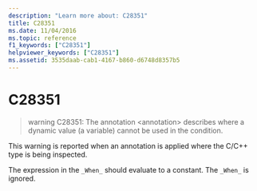 ```yaml
---
description: "Learn more about: C28351"
title: C28351
ms.date: 11/04/2016
ms.topic: reference
f1_keywords: ["C28351"]
helpviewer_keywords: ["C28351"]
ms.assetid: 3535daab-cab1-4167-b860-d6748d8357b5
---
```

# C28351

> warning C28351: The annotation \<annotation> describes where a dynamic value (a variable) cannot be used in the condition.

This warning is reported when an annotation is applied where the C/C++ type is being inspected.

The expression in the `_When_` should evaluate to a constant. The `_When_` is ignored.
